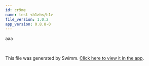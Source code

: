 ```yaml
---
id: cr9me
name: test <h1>h</h1>
file_version: 1.0.2
app_version: 0.8.8-0
---
```


aaa

<br/>

This file was generated by Swimm. [Click here to view it in the app](https://swimm-web-app.web.app/repos/Z2l0aHViJTNBJTNBdGVzdC1naXRodWItYXBwJTNBJTNBc3dpbW1pbw==/docs/cr9me).